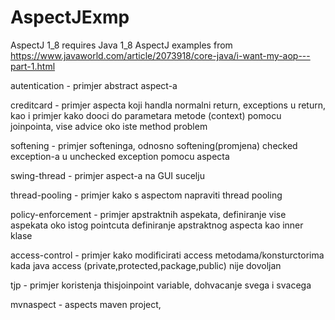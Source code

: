 # AspectJExmp
AspectJ 1_8 requires Java 1_8
AspectJ examples from https://www.javaworld.com/article/2073918/core-java/i-want-my-aop---part-1.html

>>>>>
autentication - primjer abstract aspect-a

creditcard - primjer aspecta koji handla normalni return, exceptions u return, kao i primjer kako dooci 
do parametara metode (context) pomocu joinpointa, vise advice oko iste method problem

softening - primjer softeninga, odnosno softening(promjena) checked exception-a u unchecked exception pomocu aspecta

swing-thread - primjer aspect-a na GUI sucelju

thread-pooling - primjer kako s aspectom napraviti thread pooling

policy-enforcement - primjer apstraktnih aspekata, definiranje vise aspekata oko istog pointcuta
                     definiranje apstraktnog aspecta kao inner klase
					 
access-control - primjer kako modificirati access metodama/konsturctorima kada java access
					(private,protected,package,public) nije dovoljan

tjp - primjer koristenja thisjoinpoint variable, dohvacanje svega i svacega

mvnaspect - aspects maven project, 